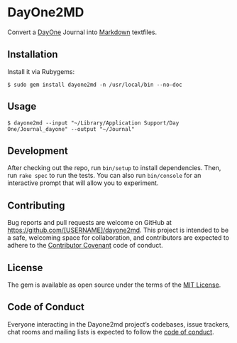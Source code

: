 # DayOne2MD

Convert a
[DayOne](http://dayoneapp.com)
Journal into
[Markdown](https://daringfireball.net/projects/markdown/syntax)
textfiles.


## Installation

Install it via Rubygems:

    $ sudo gem install dayone2md -n /usr/local/bin --no-doc


## Usage

    $ dayone2md --input "~/Library/Application Support/Day One/Journal_dayone" --output "~/Journal"


## Development

After checking out the repo, run `bin/setup` to install dependencies.  Then,
run `rake spec` to run the tests. You can also run `bin/console` for an
interactive prompt that will allow you to experiment.


## Contributing

Bug reports and pull requests are welcome on GitHub at
https://github.com/[USERNAME]/dayone2md. This project is intended to be a safe,
welcoming space for collaboration, and contributors are expected to adhere to
the [Contributor Covenant](http://contributor-covenant.org) code of conduct.


## License

The gem is available as open source under the terms of the [MIT
License](http://opensource.org/licenses/MIT).


## Code of Conduct

Everyone interacting in the Dayone2md project’s codebases, issue trackers, chat
rooms and mailing lists is expected to follow the [code of
conduct](https://github.com/bjoernalbers/dayone2md/blob/master/CODE_OF_CONDUCT.md).
